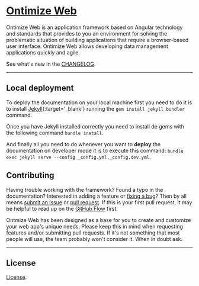 # [Ontimize Web](https://ontimizeweb.github.io/docs/)


Ontimize Web is an application framework based on Angular technology and standards that provides to you an environment for solving the problematic situation of building applications that require a browser-based user interface.
Ontimize Web allows developing data management applications quickly and agile.

See what's new in the [CHANGELOG](https://github.com/OntimizeWeb/ontimize-web-ngx/blob/master/CHANGELOG.md).

---

## Local deployment

To deploy the documentation on your local machine first you need to do it is to install [Jekyll](https://jekyllrb.com/){:target='_blank'} running the `gem install jekyll bundler` command.

Once you have Jekyll installed correctly you need to install de gems with the following command `bundle install`.

And finally all you need to do whenever you want to **deploy** the documentation on developer mode it is to execute this command: `bundle exec jekyll serve --config _config.yml,_config.dev.yml`.

## Contributing

Having trouble working with the framework? Found a typo in the documentation? Interested in adding a feature or [fixing a bug](https://github.com/ontimizeweb/ontimize-web-ngx/issues)? Then by all means [submit an issue](https://github.com/ontimizeweb/ontimize-web-ngx/issues/new) or [pull request](https://help.github.com/articles/using-pull-requests/). If this is your first pull request, it may be helpful to read up on the [GitHub Flow](https://guides.github.com/introduction/flow/) first.

Ontmize Web has been designed as a base for you to create and customize your web app's unique needs. Please keep this in mind when requesting features and/or submitting pull requests. If it's not something that most people will use, the team probably won't consider it. When in doubt ask.

---

## License

[License](https://github.com/OntimizeWeb/ontimize-web-ngx/blob/master/LICENSE).
